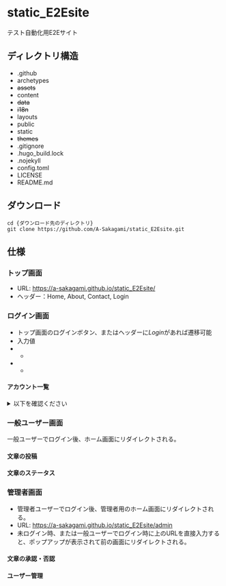 # static_E2Esite
テスト自動化用E2Eサイト

## ディレクトリ構造
- .github
- archetypes
- ~~assets~~
- content
- ~~data~~
- ~~i18n~~
- layouts
- public
- static
- ~~themes~~
- .gitignore
- .hugo_build.lock
- .nojekyll
- config.toml
- LICENSE
- README.md


## ダウンロード
```shell
cd {ダウンロード先のディレクトリ}
git clone https://github.com/A-Sakagami/static_E2Esite.git
```

## 仕様
### トップ画面

- URL: https://a-sakagami.github.io/static_E2Esite/
- ヘッダー：Home, About, Contact, Login

### ログイン画面
- トップ画面のログインボタン、またはヘッダーに*Login*があれば遷移可能
- 入力値
- -  
- -   
#### アカウント一覧

<details><summary>以下を確認ください</summary>

- userType: admin, username: admin, password: adminpass1234
- userType: user, username: user, password: userpass1234

</details>

### 一般ユーザー画面

一般ユーザーでログイン後、ホーム画面にリダイレクトされる。

#### 文章の投稿

#### 文章のステータス

### 管理者画面

- 管理者ユーザーでログイン後、管理者用のホーム画面にリダイレクトされる。
- URL: https://a-sakagami.github.io/static_E2Esite/admin
- 未ログイン時、または一般ユーザーでログイン時に上のURLを直接入力すると、ポップアップが表示されて前の画面にリダイレクトされる。

#### 文章の承認・否認

#### ユーザー管理


